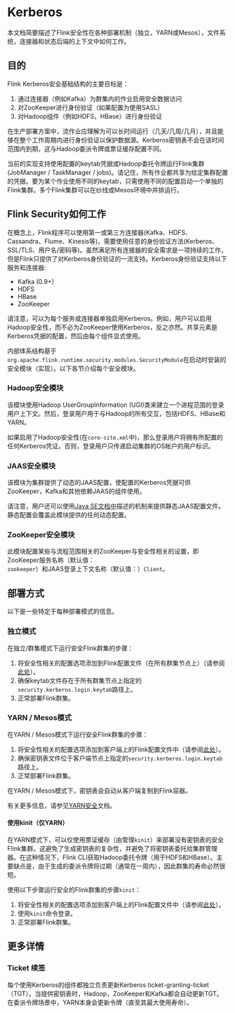 # Kerberos

本文档简要描述了Flink安全性在各种部署机制（独立，YARN或Mesos），文件系统，连接器和状态后端的上下文中如何工作。

## 目的

Flink Kerberos安全基础结构的主要目标是：

1. 通过连接器（例如Kafka）为群集内的作业启用安全数据访问
2. 对ZooKeeper进行身份验证（如果配置为使用SASL）
3. 对Hadoop组件（例如HDFS，HBase）进行身份验证

在生产部署方案中，流作业应理解为可以长时间运行（几天/几周/几月），并且能够在整个工作周期内进行身份验证以保护数据源。Kerberos密钥表不会在该时间范围内到期，这与Hadoop委派令牌或票证缓存配置不同。

当前的实现支持使用配置的keytab凭据或Hadoop委托令牌运行Flink集群\(JobManager / TaskManager / jobs\)。请记住，所有作业都共享为给定集群配置的凭据。要为某个作业使用不同的keytab，只需使用不同的配置启动一个单独的Flink集群。多个Flink集群可以在纱线或Mesos环境中并排运行。

## Flink Security如何工作

在概念上，Flink程序可以使用第一或第三方连接器\(Kafka、HDFS、Cassandra、Flume、Kinesis等\)，需要使用任意的身份验证方法\(Kerberos、SSL/TLS、用户名/密码等\)。虽然满足所有连接器的安全需求是一项持续的工作，但是Flink只提供了对Kerberos身份验证的一流支持。Kerberos身份验证支持以下服务和连接器:

* Kafka \(0.9+\)
* HDFS
* HBase
* ZooKeeper

请注意，可以为每个服务或连接器单独启用Kerberos。例如，用户可以启用Hadoop安全性，而不必为ZooKeeper使用Kerberos，反之亦然。共享元素是Kerberos凭据的配置，然后由每个组件显式使用。

内部体系结构基于`org.apache.flink.runtime.security.modules.SecurityModule`在启动时安装的安全模块（实现）。以下各节介绍每个安全模块。

### Hadoop安全模块

该模块使用Hadoop UserGroupInformation \(UGI\)类来建立一个进程范围的登录用户上下文。然后，登录用户用于与Hadoop的所有交互，包括HDFS、HBase和YARN。

如果启用了Hadoop安全性\(在`core-site.xml`中\)，那么登录用户将拥有所配置的任何Kerberos凭证。否则，登录用户只传递启动集群的OS帐户的用户标识。

### JAAS安全模块

该模块为集群提供了动态的JAAS配置，使配置的Kerberos凭据可供ZooKeeper，Kafka和其他依赖JAAS的组件使用。

请注意，用户还可以使用[Java SE文档中](http://docs.oracle.com/javase/7/docs/technotes/guides/security/jgss/tutorials/LoginConfigFile.html)描述的机制来提供静态JAAS配置文件。静态配置会覆盖此模块提供的任何动态配置。

### ZooKeeper安全模块

 此模块配置某些与流程范围相关的ZooKeeper与安全性相关的设置，即ZooKeeper服务名称（默认值：`zookeeper`）和JAAS登录上下文名称（默认值：）`Client`。

## 部署方式

以下是一些特定于每种部署模式的信息。

### 独立模式

在独立/群集模式下运行安全Flink群集的步骤：

1. 将安全性相关的配置选项添加到Flink配置文件（在所有群集节点上）（请参阅[此处](https://ci.apache.org/projects/flink/flink-docs-release-1.10/ops/config.html#kerberos-based-security)）。
2. 确保keytab文件存在于所有群集节点上指定的`security.kerberos.login.keytab`路径上。
3. 正常部署Flink群集。

### YARN / Mesos模式

在YARN / Mesos模式下运行安全Flink群集的步骤：

1. 将安全性相关的配置选项添加到客户端上的Flink配置文件中（请参阅[此处](https://ci.apache.org/projects/flink/flink-docs-release-1.10/ops/config.html#kerberos-based-security)）。
2. 确保密钥表文件位于客户端节点上指定的`security.kerberos.login.keytab`路径上。
3. 正常部署Flink群集。

在YARN / Mesos模式下，密钥表会自动从客户端复制到Flink容器。

有关更多信息，请参见[YARN安全](https://github.com/apache/hadoop/blob/trunk/hadoop-yarn-project/hadoop-yarn/hadoop-yarn-site/src/site/markdown/YarnApplicationSecurity.md)文档。

#### **使用kinit（仅YARN）**

在YARN模式下，可以仅使用票证缓存（由管理`kinit`）来部署没有密钥表的安全Flink集群。这避免了生成密钥表的复杂性，并避免了将密钥表委托给集群管理器。在这种情况下，Flink CLI获取Hadoop委托令牌（用于HDFS和HBase）。主要缺点是，由于生成的委派令牌将过期（通常在一周内），因此群集的寿命必然很短。

使用以下步骤运行安全的Flink群集的步骤`kinit`：

1. 将安全性相关的配置选项添加到客户端上的Flink配置文件中（请参阅[此处](https://ci.apache.org/projects/flink/flink-docs-release-1.10/ops/config.html#kerberos-based-security)）。
2. 使用`kinit`命令登录。
3. 正常部署Flink群集。

## 更多详情

### Ticket **续签**

每个使用Kerberos的组件都独立负责更新Kerberos ticket-granting-ticket（TGT）。当提供密钥表时，Hadoop，ZooKeeper和Kafka都会自动更新TGT。在委派令牌场景中，YARN本身会更新令牌（直至其最大使用寿命）。

